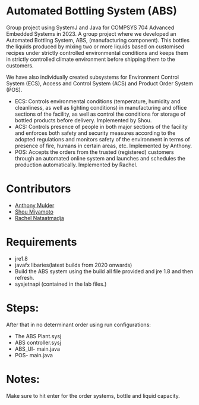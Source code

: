 # Automated Bottling System (ABS)
Group project using SystemJ and Java for COMPSYS 704 Advanced Embedded Systems in 2023.
A group project where we developed an Automated Bottling System, ABS, (manufacturing component). This bottles the liquids produced by mixing two 
or more liquids based on customised recipes under strictly controlled environmental conditions and keeps 
them in strictly controlled climate environment before shipping them to the customers.

We have also individually created subsystems for Environment Control System (ECS), Access and Control System (ACS) and Product Order System (POS).

- ECS: Controls environmental conditions (temperature, humidity and cleanliness, as well as lighting conditions) in manufacturing and office sections of the facility, as well as control the conditions for storage of bottled products before delivery. Implemented by Shou.
- ACS: Controls presence of people in both major sections of the facility and enforces both safety and security measures according to the adopted regulations and monitors safety of the environment in terms of presence of fire, humans in certain areas, etc. Implemented by Anthony.
- POS: Accepts the orders from the trusted (registered) customers through an automated online system and launches and schedules the production automatically. Implemented by Rachel.

# Contributors
- [Anthony Mulder](https://github.com/amul339)
- [Shou Miyamoto](https://github.com/sm43576)
- [Rachel Nataatmadja](https://github.com/rnat697)

# Requirements
- jre1.8
- javafx libaries(latest builds from 2020 onwards)
- Build the ABS system using the build all file provided and jre 1.8 and then refresh.
- sysjetnapi (contained in the lab files.)


# Steps:
After that in no determinant order using run configurations:
- The ABS Plant.sysj
- ABS controller.sysj
- ABS_UI- main.java
- POS- main.java


# Notes:
Make sure to hit enter for the order systems, bottle and liquid capacity.
